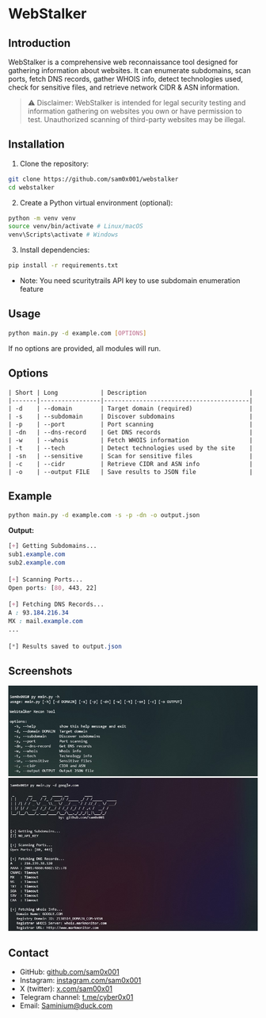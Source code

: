 # WebStalker

## Introduction
WebStalker is a comprehensive web reconnaissance tool designed for gathering information about websites. It can enumerate subdomains, scan ports, fetch DNS records, gather WHOIS info, detect technologies used, check for sensitive files, and retrieve network CIDR & ASN information.  

> ⚠️ Disclaimer: WebStalker is intended for legal security testing and information gathering on websites you own or have permission to test. Unauthorized scanning of third-party websites may be illegal.  

## Installation
1. Clone the repository:
```bash
git clone https://github.com/sam0x001/webstalker
cd webstalker
```

2. Create a Python virtual environment (optional):
```bash
python -m venv venv
source venv/bin/activate # Linux/macOS
venv\Scripts\activate # Windows
```

3. Install dependencies:
```bash
pip install -r requirements.txt
```
- Note: You need scuritytrails API key to use subdomain enumeration feature
## Usage
```bash
python main.py -d example.com [OPTIONS]
```
If no options are provided, all modules will run.

## Options
```
| Short | Long            | Description                             |
|-------|-----------------|-----------------------------------------|
| -d    | --domain        | Target domain (required)                |
| -s    | --subdomain     | Discover subdomains                     |
| -p    | --port          | Port scanning                           | 
| -dn   | --dns-record    | Get DNS records                         |
| -w    | --whois         | Fetch WHOIS information                 |
| -t    | --tech          | Detect technologies used by the site    |
| -sn   | --sensitive     | Scan for sensitive files                |
| -c    | --cidr          | Retrieve CIDR and ASN info              |
| -o    | --output FILE   | Save results to JSON file               |
```

## Example
```bash
python main.py -d example.com -s -p -dn -o output.json
```

**Output:**
```css
[+] Getting Subdomains...
sub1.example.com
sub2.example.com

[+] Scanning Ports...
Open ports: [80, 443, 22]

[+] Fetching DNS Records...
A : 93.184.216.34
MX : mail.example.com
...

[*] Results saved to output.json
```

## Screenshots
<img src="screenshots/1.jpg" alt="Help message" />
<img src="screenshots/2.jpg" alt="screenshot" />

## Contact
- GitHub: [github.com/sam0x001](https://github.com/sam0x001)  
- Instagram: [instagram.com/sam0x001](https://instagram.com/sam0x001)
- X (twitter): [x.com/sam00x01](https://x.com/sam00x01)
- Telegram channel: [t.me/cyber0x01](https://t.me/cyber0x01)
- Email: Saminium@duck.com
